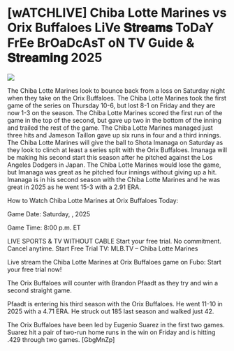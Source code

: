 #  [wATCHLIVE] Chiba Lotte Marines vs Orix Buffaloes LiVe 𝐒𝐭𝐫𝐞𝐚𝐦𝐬 ToDaY FrEe BrOaDcAsT oN TV Guide & 𝐒𝐭𝐫𝐞𝐚𝐦𝐢𝐧𝐠  2025  
  
  
[![](https://i.imgur.com/qSNzIqt.png)](https://movie.rssnews.media/fEpArDNiD.php)  
  
The Chiba Lotte Marines look to bounce back from a loss on Saturday night when they take on the Orix Buffaloes. The Chiba Lotte Marines took the first game of the series on Thursday 10-6, but lost 8-1 on Friday and they are now 1-3 on the season. The Chiba Lotte Marines scored the first run of the game in the top of the second, but gave up two in the bottom of the inning and trailed the rest of the game. The Chiba Lotte Marines managed just three hits and Jameson Taillon gave up six runs in four and a third innings. The Chiba Lotte Marines will give the ball to Shota Imanaga on Saturday as they look to clinch at least a series split with the Orix Buffaloes. Imanaga will be making his second start this season after he pitched against the Los Angeles Dodgers in Japan. The Chiba Lotte Marines would lose the game, but Imanaga was great as he pitched four innings without giving up a hit. Imanaga is in his second season with the Chiba Lotte Marines and he was great in 2025 as he went 15-3 with a 2.91 ERA.

How to Watch Chiba Lotte Marines at Orix Buffaloes Today:

Game Date: Saturday, , 2025

Game Time: 8:00 p.m. ET

LIVE SPORTS & TV WITHOUT CABLE
Start your free trial. No commitment. Cancel anytime.
Start Free Trial
TV: MLB.TV – Chiba Lotte Marines

Live stream the Chiba Lotte Marines at Orix Buffaloes game on Fubo: Start your free trial now!

The Orix Buffaloes will counter with Brandon Pfaadt as they try and win a second straight game.

Pfaadt is entering his third season with the Orix Buffaloes. He went 11-10 in 2025 with a 4.71 ERA. He struck out 185 last season and walked just 42.

The Orix Buffaloes have been led by Eugenio Suarez in the first two games. Suarez hit a pair of two-run home runs in the win on Friday and is hitting .429 through two games. [GbgMnZp]